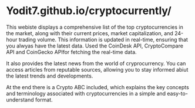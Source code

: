 # Yodit7.github.io/cryptocurrently/

This webiste displays a comprehensive list of the top cryptocurrencies in the market, along with their current prices, market capitalization, and 24-hour trading volume. This information is updated in real-time, ensuring that you alwyas have the latest data. Used the CoinDesk API, CryptoCompare API and CoinGecko APIfor fetching the real-time data.

It also provides the latest news from the world of cryprocurrency. You can access articles from reputable sources, allowing you to stay informed abiut the latest trends and developments.

At the end there is a Crypto ABC included, which explains the key concepts and terminology associated with cryptocurrencies in a simple and easy-to-understand format. 
